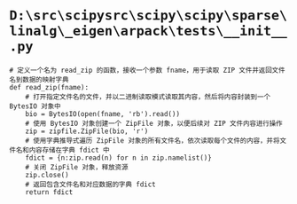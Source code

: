# `D:\src\scipysrc\scipy\scipy\sparse\linalg\_eigen\arpack\tests\__init__.py`

```
# 定义一个名为 read_zip 的函数，接收一个参数 fname，用于读取 ZIP 文件并返回文件名到数据的映射字典
def read_zip(fname):
    # 打开指定文件名的文件，并以二进制读取模式读取其内容，然后将内容封装到一个 BytesIO 对象中
    bio = BytesIO(open(fname, 'rb').read())
    # 使用 BytesIO 对象创建一个 ZipFile 对象，以便后续对 ZIP 文件内容进行操作
    zip = zipfile.ZipFile(bio, 'r')
    # 使用字典推导式遍历 ZipFile 对象的所有文件名，依次读取每个文件的内容，并将文件名和内容存储在字典 fdict 中
    fdict = {n:zip.read(n) for n in zip.namelist()}
    # 关闭 ZipFile 对象，释放资源
    zip.close()
    # 返回包含文件名和对应数据的字典 fdict
    return fdict
```